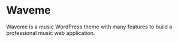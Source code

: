 # Waveme
Waveme is a music WordPress theme with many features to build a professional music web application.
